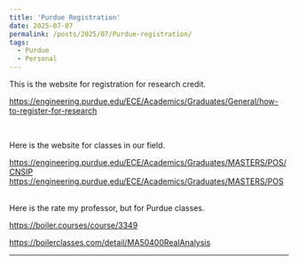 ```yaml
---
title: 'Purdue Registration'
date: 2025-07-07
permalink: /posts/2025/07/Purdue-registration/
tags:
  - Purdue
  - Personal
---
```


This is the website for registration for research credit. 

https://engineering.purdue.edu/ECE/Academics/Graduates/General/how-to-register-for-research

<br>

Here is the website for classes in our field.

https://engineering.purdue.edu/ECE/Academics/Graduates/MASTERS/POS/CNSIP <br>
https://engineering.purdue.edu/ECE/Academics/Graduates/MASTERS/POS

<br>
Here is the rate my professor, but for Purdue classes. 

https://boiler.courses/course/3349

https://boilerclasses.com/detail/MA50400RealAnalysis

------
